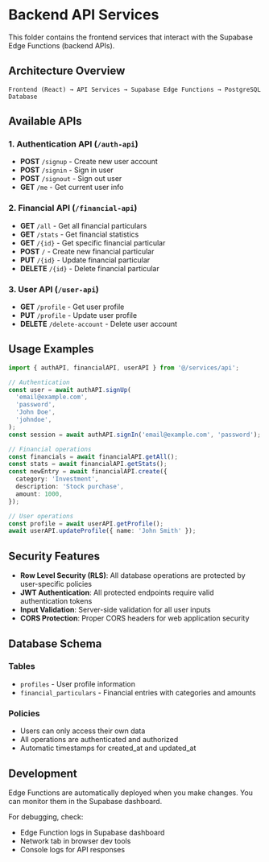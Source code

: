 # Backend API Services

This folder contains the frontend services that interact with the Supabase Edge Functions (backend APIs).

## Architecture Overview

```
Frontend (React) → API Services → Supabase Edge Functions → PostgreSQL Database
```

## Available APIs

### 1. Authentication API (`/auth-api`)

- **POST** `/signup` - Create new user account
- **POST** `/signin` - Sign in user
- **POST** `/signout` - Sign out user
- **GET** `/me` - Get current user info

### 2. Financial API (`/financial-api`)

- **GET** `/all` - Get all financial particulars
- **GET** `/stats` - Get financial statistics
- **GET** `/{id}` - Get specific financial particular
- **POST** `/` - Create new financial particular
- **PUT** `/{id}` - Update financial particular
- **DELETE** `/{id}` - Delete financial particular

### 3. User API (`/user-api`)

- **GET** `/profile` - Get user profile
- **PUT** `/profile` - Update user profile
- **DELETE** `/delete-account` - Delete user account

## Usage Examples

```typescript
import { authAPI, financialAPI, userAPI } from '@/services/api';

// Authentication
const user = await authAPI.signUp(
  'email@example.com',
  'password',
  'John Doe',
  'johndoe',
);
const session = await authAPI.signIn('email@example.com', 'password');

// Financial operations
const financials = await financialAPI.getAll();
const stats = await financialAPI.getStats();
const newEntry = await financialAPI.create({
  category: 'Investment',
  description: 'Stock purchase',
  amount: 1000,
});

// User operations
const profile = await userAPI.getProfile();
await userAPI.updateProfile({ name: 'John Smith' });
```

## Security Features

- **Row Level Security (RLS)**: All database operations are protected by user-specific policies
- **JWT Authentication**: All protected endpoints require valid authentication tokens
- **Input Validation**: Server-side validation for all user inputs
- **CORS Protection**: Proper CORS headers for web application security

## Database Schema

### Tables

- `profiles` - User profile information
- `financial_particulars` - Financial entries with categories and amounts

### Policies

- Users can only access their own data
- All operations are authenticated and authorized
- Automatic timestamps for created_at and updated_at

## Development

Edge Functions are automatically deployed when you make changes. You can monitor them in the Supabase dashboard.

For debugging, check:

- Edge Function logs in Supabase dashboard
- Network tab in browser dev tools
- Console logs for API responses
